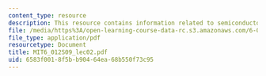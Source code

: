```yaml
---
content_type: resource
description: This resource contains information related to semiconductor physics.
file: /media/https%3A/open-learning-course-data-rc.s3.amazonaws.com/6-012-microelectronic-devices-and-circuits-spring-2009/6583f0018f5bb90464ea68b550f73c95_MIT6_012S09_lec02.pdf
file_type: application/pdf
resourcetype: Document
title: MIT6_012S09_lec02.pdf
uid: 6583f001-8f5b-b904-64ea-68b550f73c95
---
```

